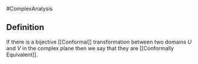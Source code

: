 #ComplexAnalysis 

## Definition
If there is a bijective [[Conformal]] transformation between two domains $U$ and $V$ in the complex plane then we say that they are [[Conformally Equivalent]].